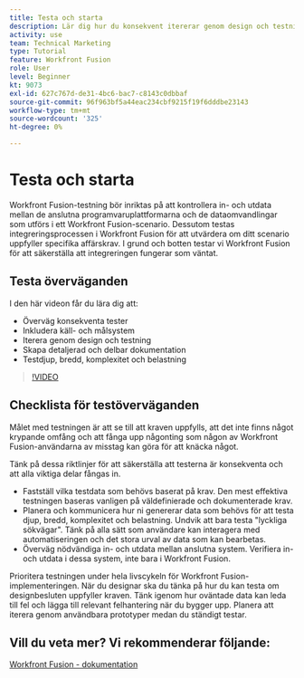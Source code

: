 ```yaml
---
title: Testa och starta
description: Lär dig hur du konsekvent itererar genom design och testning och hur du skapar detaljerad och delbar dokumentation när du använder [!DNL Adobe Workfront Fusion].
activity: use
team: Technical Marketing
type: Tutorial
feature: Workfront Fusion
role: User
level: Beginner
kt: 9073
exl-id: 627c767d-de31-4bc6-bac7-c8143c0dbbaf
source-git-commit: 96f963bf5a44eac234cbf9215f19f6dddbe23143
workflow-type: tm+mt
source-wordcount: '325'
ht-degree: 0%

---
```


# Testa och starta

Workfront Fusion-testning bör inriktas på att kontrollera in- och utdata mellan de anslutna programvaruplattformarna och de dataomvandlingar som utförs i ett Workfront Fusion-scenario. Dessutom testas integreringsprocessen i Workfront Fusion för att utvärdera om ditt scenario uppfyller specifika affärskrav. I grund och botten testar vi Workfront Fusion för att säkerställa att integreringen fungerar som väntat.

## Testa överväganden

I den här videon får du lära dig att:

* Överväg konsekventa tester
* Inkludera käll- och målsystem
* Iterera genom design och testning
* Skapa detaljerad och delbar dokumentation
* Testdjup, bredd, komplexitet och belastning

>[!VIDEO](https://video.tv.adobe.com/v/335315/?quality=12)

## Checklista för testöverväganden

Målet med testningen är att se till att kraven uppfylls, att det inte finns något krypande omfång och att fånga upp någonting som någon av Workfront Fusion-användarna av misstag kan göra för att knäcka något.

Tänk på dessa riktlinjer för att säkerställa att testerna är konsekventa och att alla viktiga delar fångas in.

* Fastställ vilka testdata som behövs baserat på krav. Den mest effektiva testningen baseras vanligen på väldefinierade och dokumenterade krav.
* Planera och kommunicera hur ni genererar data som behövs för att testa djup, bredd, komplexitet och belastning. Undvik att bara testa &quot;lyckliga sökvägar&quot;. Tänk på alla sätt som användare kan interagera med automatiseringen och det stora urval av data som kan bearbetas.
* Överväg nödvändiga in- och utdata mellan anslutna system. Verifiera in- och utdata i dessa system, inte bara i Workfront Fusion.

Prioritera testningen under hela livscykeln för Workfront Fusion-implementeringen. När du designar ska du tänka på hur du kan testa om designbesluten uppfyller kraven. Tänk igenom hur oväntade data kan leda till fel och lägga till relevant felhantering när du bygger upp. Planera att iterera genom användbara prototyper medan du ständigt testar.

## Vill du veta mer? Vi rekommenderar följande:

[Workfront Fusion - dokumentation](https://experienceleague.adobe.com/docs/workfront/using/adobe-workfront-fusion/workfront-fusion-2.html?lang=en)
